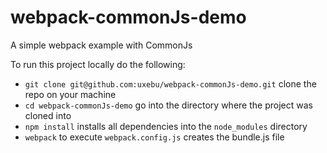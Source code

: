 webpack-commonJs-demo
=====================

A simple webpack example with CommonJs


To run this project locally do the following:
- `git clone git@github.com:uxebu/webpack-commonJs-demo.git` clone the repo on your machine
- `cd webpack-commonJs-demo` go into the directory where the project was cloned into
- `npm install` installs all dependencies into the `node_modules` directory
- `webpack` to execute `webpack.config.js` creates the bundle.js file
